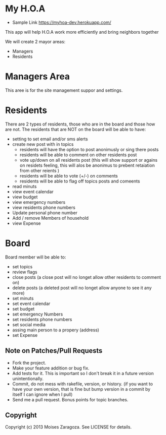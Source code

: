 # My H.O.A

* Sample Link https://myhoa-dev.herokuapp.com/

This app will help H.O.A work more efficiently and bring neighbors together

We will create 2 mayor areas: 
* Managers
* Residents 

# Managers Area 
This aree is for the site management suppor and settings.

# Residents 
There are 2 types of residents, those who are in the board and those how are not.
The residents that are NOT on the board will be able to have:
* setting to set email and/or sms alerts
* create new post with in topics
  * residents will have the option to post anonimusly or sing there posts
  * residents will be able to comment on other residents post 
  * vote up/down on all residents post (this will show support or agains on residets feeling, this will alos be anonimus to prebent retaiation from other reients ) 
  * residents will be able to vote (+/-) on comments 
  * residents will be able to flag off topics posts and comeents 
* read minuts
* view event calendar 
* view budget 
* view emergency numbers 
* view residents phone numbers 
* Update personal phone number
* Add / remove Members of household
* view Expense

# Board
Board member will be able to:
* set topics
* review flags
* close posts (a close post will no longet allow other residents to comment on)
* delete posts (a deleted post will no longet allow anyone to see it any more)
* set minuts 
* set event calendar 
* set budget 
* set emergency Numbers 
* set residents phone numbers 
* set social media 
* assing main person to a propery (address)
* set Expense

## Note on Patches/Pull Requests

* Fork the project.
* Make your feature addition or bug fix.
* Add tests for it. This is important so I don't break it in a
  future version unintentionally.
* Commit, do not mess with rakefile, version, or history.
  (if you want to have your own version, that is fine but bump version in a commit by itself I can ignore when I pull)
* Send me a pull request. Bonus points for topic branches.

## Copyright

Copyright (c) 2013 Moises Zaragoza. See LICENSE for details.
